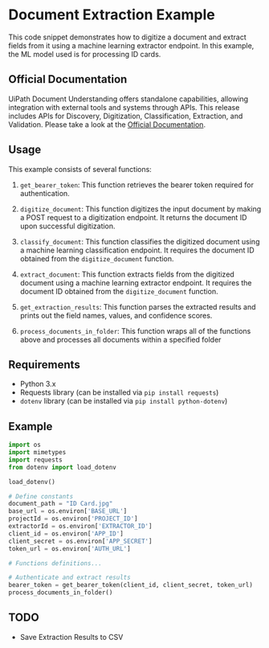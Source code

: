 # Document Extraction Example

This code snippet demonstrates how to digitize a document and extract fields from it using a machine learning extractor endpoint. In this example, the ML model used is for processing ID cards.

## Official Documentation

UiPath Document Understanding offers standalone capabilities, allowing integration with external tools and systems through APIs. This release includes APIs for Discovery, Digitization, Classification, Extraction, and Validation. Please take a look at the [Official Documentation](https://docs.uipath.com/document-understanding/automation-cloud/latest/api-guide/example).

## Usage

This example consists of several functions:

1. `get_bearer_token`: This function retrieves the bearer token required for authentication.

2. `digitize_document`: This function digitizes the input document by making a POST request to a digitization endpoint. It returns the document ID upon successful digitization.

3. `classify_document`: This function classifies the digitized document using a machine learning classification endpoint. It requires the document ID obtained from the `digitize_document` function. 

4. `extract_document`: This function extracts fields from the digitized document using a machine learning extractor endpoint. It requires the document ID obtained from the `digitize_document` function.

5. `get_extraction_results`: This function parses the extracted results and prints out the field names, values, and confidence scores.

6. `process_documents_in_folder`: This function wraps all of the functions above and processes all documents within a specified folder

## Requirements

- Python 3.x
- Requests library (can be installed via `pip install requests`)
- `dotenv` library (can be installed via `pip install python-dotenv`)

## Example

```python
import os
import mimetypes
import requests
from dotenv import load_dotenv

load_dotenv()

# Define constants
document_path = "ID Card.jpg"
base_url = os.environ['BASE_URL']
projectId = os.environ['PROJECT_ID']
extractorId = os.environ['EXTRACTOR_ID']
client_id = os.environ['APP_ID']
client_secret = os.environ['APP_SECRET']
token_url = os.environ['AUTH_URL']

# Functions definitions...

# Authenticate and extract results
bearer_token = get_bearer_token(client_id, client_secret, token_url)
process_documents_in_folder()
```

## TODO

* Save Extraction Results to CSV
